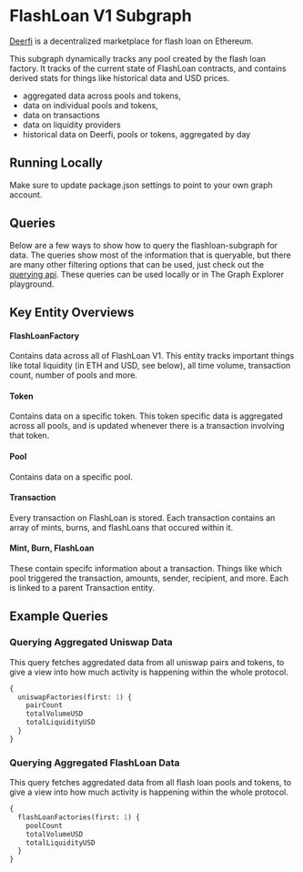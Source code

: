 # FlashLoan V1 Subgraph

[Deerfi](https://deerfi.com/) is a decentralized marketplace for flash loan on Ethereum.

This subgraph dynamically tracks any pool created by the flash loan factory. It tracks of the current state of FlashLoan contracts, and contains derived stats for things like historical data and USD prices.

- aggregated data across pools and tokens,
- data on individual pools and tokens,
- data on transactions
- data on liquidity providers
- historical data on Deerfi, pools or tokens, aggregated by day

## Running Locally

Make sure to update package.json settings to point to your own graph account.

## Queries

Below are a few ways to show how to query the flashloan-subgraph for data. The queries show most of the information that is queryable, but there are many other filtering options that can be used, just check out the [querying api](https://thegraph.com/docs/graphql-api). These queries can be used locally or in The Graph Explorer playground.

## Key Entity Overviews

#### FlashLoanFactory

Contains data across all of FlashLoan V1. This entity tracks important things like total liquidity (in ETH and USD, see below), all time volume, transaction count, number of pools and more.

#### Token

Contains data on a specific token. This token specific data is aggregated across all pools, and is updated whenever there is a transaction involving that token.

#### Pool

Contains data on a specific pool.

#### Transaction

Every transaction on FlashLoan is stored. Each transaction contains an array of mints, burns, and flashLoans that occured within it.

#### Mint, Burn, FlashLoan

These contain specifc information about a transaction. Things like which pool triggered the transaction, amounts, sender, recipient, and more. Each is linked to a parent Transaction entity.

## Example Queries

### Querying Aggregated Uniswap Data

This query fetches aggredated data from all uniswap pairs and tokens, to give a view into how much activity is happening within the whole protocol.

```graphql
{
  uniswapFactories(first: 1) {
    pairCount
    totalVolumeUSD
    totalLiquidityUSD
  }
}
```

### Querying Aggregated FlashLoan Data

This query fetches aggredated data from all flash loan pools and tokens, to give a view into how much activity is happening within the whole protocol.

```graphql
{
  flashLoanFactories(first: 1) {
    poolCount
    totalVolumeUSD
    totalLiquidityUSD
  }
}
```
